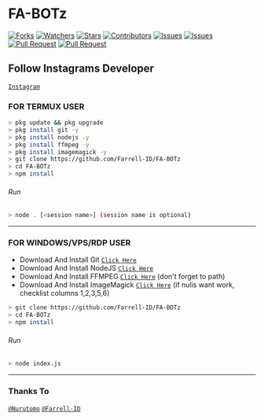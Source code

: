 # FA-BOTz
<a href="https://github.com/Farrell-ID/FA-BOTz/network/members"><img title="Forks" src="https://img.shields.io/github/forks/Farrell-ID/FA-BOTz?label=Forks&color=blue&style=flat-square"></a>
<a href="https://github.com/Farrell-ID/FA-BOTz/watchers"><img title="Watchers" src="https://img.shields.io/github/watchers/Farrell-ID/FA-BOTz?label=Watchers&color=green&style=flat-square"></a>
<a href="https://github.com/Farrell-ID/FA-BOTz/stargazers"><img title="Stars" src="https://img.shields.io/github/stars/Farrell-ID/FA-BOTz?label=Stars&color=yellow&style=flat-square"></a>
<a href="https://github.com/Farrell-ID/FA-BOTz/graphs/contributors"><img title="Contributors" src="https://img.shields.io/github/contributors/Farrell-ID/FA-BOTz?label=Contributors&color=blue&style=flat-square"></a>
<a href="https://github.com/Farrell-ID/FA-BOTz/issues"><img title="Issues" src="https://img.shields.io/github/issues/Farrell-ID/FA-BOTz?label=Issues&color=success&style=flat-square"></a>
<a href="https://github.com/Farrell-ID/FA-BOTz/issues?q=is%3Aissue+is%3Aclosed"><img title="Issues" src="https://img.shields.io/github/issues-closed/Farrell-ID/FA-BOTz?label=Issues&color=red&style=flat-square"></a>
<a href="https://github.com/Farrell-ID/FA-BOTz/pulls"><img title="Pull Request" src="https://img.shields.io/github/issues-pr/Farrell-ID/FA-BOTz?label=PullRequest&color=success&style=flat-square"></a>
<a href="https://github.com/Farrell-ID/FA-BOTz/pulls?q=is%3Apr+is%3Aclosed"><img title="Pull Request" src="https://img.shields.io/github/issues-pr-closed/Farrell-ID/FA-BOTz?label=PullRequest&color=red&style=flat-square"></a>

## Follow Instagrams Developer
[`Instagram`](https://instagram.com/farrellatharr_)

### FOR TERMUX USER
```bash
> pkg update && pkg upgrade
> pkg install git -y
> pkg install nodejs -y
> pkg install ffmpeg -y
> pkg install imagemagick -y
> git clone https://github.com/Farrell-ID/FA-BOTz
> cd FA-BOTz
> npm install
```
###### Run
```bash
> node . [<session name>] (session name is optional)
```

---------

### FOR WINDOWS/VPS/RDP USER
* Download And Install Git [`Click Here`](https://git-scm.com/downloads) <br>
* Download And Install NodeJS [`Click Here`](https://nodejs.org/en/download) <br>
* Download And Install FFMPEG [`Click Here`](https://ffmpeg.org/download.html) (don't forget to path) 
* Download And Install ImageMagick [`Click Here`](https://imagemagick.org/script/download.php) (if nulis want work,  checklist columns 1,2,3,5,6) 
```bash
> git clone https://github.com/Farrell-ID/FA-BOTz
> cd FA-BOTz
> npm install
```
###### Run
```bash
> node index.js
```
--------------

### Thanks To 
[`@Nurutomo`](https://github.com/Nurutomo)
[`@Farrell-ID`](https://github.com/Farrell-ID)
